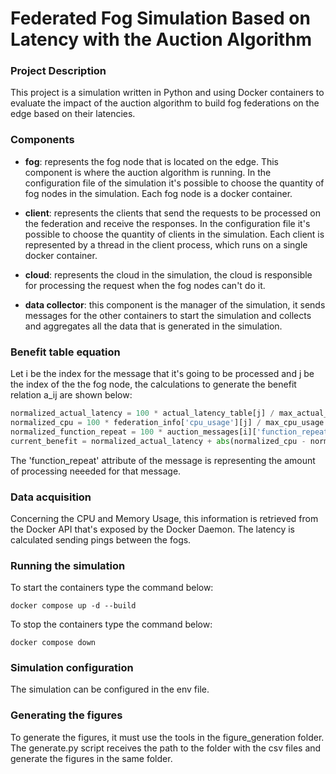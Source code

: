 # Federated Fog Simulation Based on Latency with the Auction Algorithm

### Project Description
This project is a simulation written in Python and using Docker containers to evaluate the impact of the auction algorithm to build fog federations on the edge based on their latencies.

### Components
- **fog**: represents the fog node that is located on the edge. This component is where the auction algorithm is running. In the configuration file of the simulation it's possible to choose the quantity of fog nodes in the simulation. Each fog node is a docker container.

- **client**: represents the clients that send the requests to be processed on the federation and receive the responses. In the configuration file it's possible to choose the quantity of clients in the simulation. Each client is represented by a thread in the client process, which runs on a single docker container.

- **cloud**: represents the cloud in the simulation, the cloud is responsible for processing the request when the fog nodes can't do it.

- **data collector**: this component is the manager of the simulation, it sends messages for the other containers to start the simulation and collects and aggregates all the data that is generated in the simulation.

### Benefit table equation
Let i be the index for the message that it's going to be processed and j be the index of the the fog node, the calculations to generate the benefit relation a_ij are shown below:

```py
normalized_actual_latency = 100 * actual_latency_table[j] / max_actual_latency
normalized_cpu = 100 * federation_info['cpu_usage'][j] / max_cpu_usage
normalized_function_repeat = 100 * auction_messages[i]['function_repeat'] / max_function_repeat
current_benefit = normalized_actual_latency + abs(normalized_cpu - normalized_function_repeat)
```

The 'function_repeat' attribute of the message is representing the amount of processing neeeded for that message.

### Data acquisition
Concerning the CPU and Memory Usage, this information is retrieved from the Docker API that's exposed by the Docker Daemon. The latency is calculated sending pings between the fogs.


### Running the simulation
To start the containers type the command below:

```
docker compose up -d --build
```
To stop the containers type the command below:

```
docker compose down
```

### Simulation configuration
The simulation can be configured in the env file.

### Generating the figures
To generate the figures, it must use the tools in the figure_generation folder. The generate.py script receives the path to the folder with the csv files and generate the figures in the same folder.